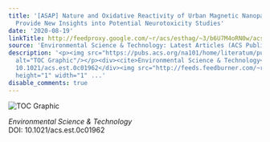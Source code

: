 ```yaml
---
title: '[ASAP] Nature and Oxidative Reactivity of Urban Magnetic Nanoparticle Dust
  Provide New Insights into Potential Neurotoxicity Studies'
date: '2020-08-19'
linkTitle: http://feedproxy.google.com/~r/acs/esthag/~3/b6U7M4oRN0w/acs.est.0c01962
source: 'Environmental Science & Technology: Latest Articles (ACS Publications)'
description: '<p><img src="https://pubs.acs.org/na101/home/literatum/publisher/achs/journals/content/esthag/0/esthag.ahead-of-print/acs.est.0c01962/20200819/images/medium/es0c01962_0006.gif"
  alt="TOC Graphic"/></p><div><cite>Environmental Science & Technology</cite></div><div>DOI:
  10.1021/acs.est.0c01962</div><img src="http://feeds.feedburner.com/~r/acs/esthag/~4/b6U7M4oRN0w"
  height="1" width="1" ...'
disable_comments: true
---
```

<p><img src="https://pubs.acs.org/na101/home/literatum/publisher/achs/journals/content/esthag/0/esthag.ahead-of-print/acs.est.0c01962/20200819/images/medium/es0c01962_0006.gif" alt="TOC Graphic"/></p><div><cite>Environmental Science & Technology</cite></div><div>DOI: 10.1021/acs.est.0c01962</div><img src="http://feeds.feedburner.com/~r/acs/esthag/~4/b6U7M4oRN0w" height="1" width="1" ...